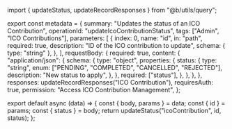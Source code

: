 import { updateStatus, updateRecordResponses } from "@b/utils/query";

export const metadata = {
  summary: "Updates the status of an ICO Contribution",
  operationId: "updateIcoContributionStatus",
  tags: ["Admin", "ICO Contributions"],
  parameters: [
    {
      index: 0,
      name: "id",
      in: "path",
      required: true,
      description: "ID of the ICO contribution to update",
      schema: { type: "string" },
    },
  ],
  requestBody: {
    required: true,
    content: {
      "application/json": {
        schema: {
          type: "object",
          properties: {
            status: {
              type: "string",
              enum: ["PENDING", "COMPLETED", "CANCELLED", "REJECTED"],
              description: "New status to apply",
            },
          },
          required: ["status"],
        },
      },
    },
  },
  responses: updateRecordResponses("ICO Contribution"),
  requiresAuth: true,
  permission: "Access ICO Contribution Management",
};

export default async (data) => {
  const { body, params } = data;
  const { id } = params;
  const { status } = body;
  return updateStatus("icoContribution", id, status);
};
